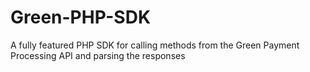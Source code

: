 # Green-PHP-SDK
A fully featured PHP SDK for calling methods from the Green Payment Processing API and parsing the responses
